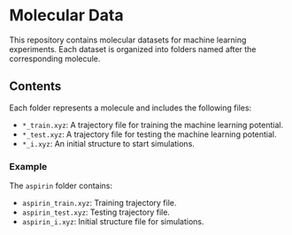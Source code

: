 # Molecular Data

This repository contains molecular datasets for machine learning experiments. Each dataset is organized into folders named after the corresponding molecule.

## Contents

Each folder represents a molecule and includes the following files:

- `*_train.xyz`: A trajectory file for training the machine learning potential.
- `*_test.xyz`: A trajectory file for testing the machine learning potential.
- `*_i.xyz`: An initial structure to start simulations.

### Example

The `aspirin` folder contains:

- `aspirin_train.xyz`: Training trajectory file.
- `aspirin_test.xyz`: Testing trajectory file.
- `aspirin_i.xyz`: Initial structure file for simulations.



